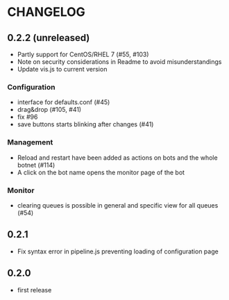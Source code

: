 CHANGELOG
=========

0.2.2 (unreleased)
------------------
* Partly support for CentOS/RHEL 7 (#55, #103)
* Note on security considerations in Readme to avoid misunderstandings
* Update vis.js to current version

### Configuration
* interface for defaults.conf (#45)
* drag&drop (#105, #41)
* fix #96
* save buttons starts blinking after changes (#41)

### Management
* Reload and restart have been added as actions on bots and the whole botnet (#114)
* A click on the bot name opens the monitor page of the bot

### Monitor
* clearing queues is possible in general and specific view for all queues (#54)

0.2.1
-----
* Fix syntax error in pipeline.js preventing loading of configuration page

0.2.0
----
* first release
